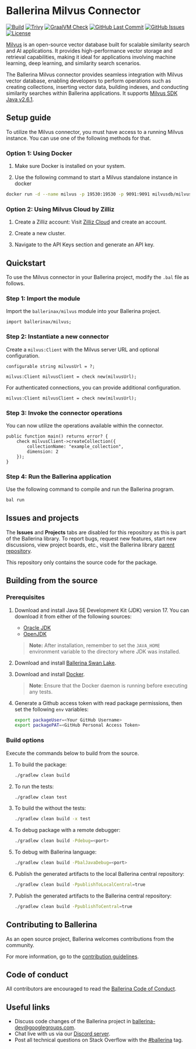 # Ballerina Milvus Connector

[![Build](https://github.com/ballerina-platform/module-ballerinax-milvus/actions/workflows/ci.yml/badge.svg)](https://github.com/ballerina-platform/module-ballerinax-milvus/actions/workflows/ci.yml)
[![Trivy](https://github.com/ballerina-platform/module-ballerinax-milvus/actions/workflows/trivy-scan.yml/badge.svg)](https://github.com/ballerina-platform/module-ballerinax-milvus/actions/workflows/trivy-scan.yml)
[![GraalVM Check](https://github.com/ballerina-platform/module-ballerinax-milvus/actions/workflows/build-with-bal-test-native.yml/badge.svg)](https://github.com/ballerina-platform/module-ballerinax-milvus/actions/workflows/build-with-bal-test-native.yml)
[![GitHub Last Commit](https://img.shields.io/github/last-commit/ballerina-platform/module-ballerinax-milvus.svg)](https://github.com/ballerina-platform/module-ballerinax-milvus/commits/main)
[![GitHub Issues](https://img.shields.io/github/issues/ballerina-platform/ballerina-library/module/milvus.svg?label=Open%20Issues)](https://github.com/ballerina-platform/ballerina-library/labels/module%2Fmilvus)
[![License](https://img.shields.io/badge/License-Apache%202.0-blue.svg)](https://opensource.org/licenses/Apache-2.0)

[Milvus](https://milvus.io/) is an open-source vector database built for scalable similarity search and AI applications. It provides high-performance vector storage and retrieval capabilities, making it ideal for applications involving machine learning, deep learning, and similarity search scenarios.

The Ballerina Milvus connector provides seamless integration with Milvus vector database, enabling developers to perform operations such as creating collections, inserting vector data, building indexes, and conducting similarity searches within Ballerina applications. It supports [Milvus SDK Java v2.6.1](https://github.com/milvus-io/milvus-sdk-java).

## Setup guide

To utilize the Milvus connector, you must have access to a running Milvus instance. You can use one of the following methods for that.

### Option 1: Using Docker

1. Make sure Docker is installed on your system.

2. Use the following command to start a Milvus standalone instance in docker

```bash
docker run -d --name milvus -p 19530:19530 -p 9091:9091 milvusdb/milvus:v2.6.0 milvus run standalone
```

### Option 2: Using Milvus Cloud by Zilliz

1. Create a Zilliz account: Visit [Zilliz Cloud](https://cloud.zilliz.com/) and create an account.

2. Create a new cluster.

3. Navigate to the API Keys section and generate an API key.

## Quickstart

To use the Milvus connector in your Ballerina project, modify the `.bal` file as follows.

### Step 1: Import the module

Import the `ballerinax/milvus` module into your Ballerina project.

```ballerina
import ballerinax/milvus;
```

### Step 2: Instantiate a new connector

Create a `milvus:Client` with the Milvus server URL and optional configuration.

```ballerina
configurable string milvusUrl = ?;

milvus:Client milvusClient = check new(milvusUrl);
```

For authenticated connections, you can provide additional configuration.

```ballerina
milvus:Client milvusClient = check new(milvusUrl);
```

### Step 3: Invoke the connector operations

You can now utilize the operations available within the connector.

```ballerina
public function main() returns error? {
    check milvusClient->createCollection({
        collectionName: "example_collection",
        dimension: 2
    });
}
```

### Step 4: Run the Ballerina application

Use the following command to compile and run the Ballerina program.

```bash
bal run
```

## Issues and projects

The **Issues** and **Projects** tabs are disabled for this repository as this is part of the Ballerina library. To report bugs, request new features, start new discussions, view project boards, etc., visit the Ballerina library [parent repository](https://github.com/ballerina-platform/ballerina-library).

This repository only contains the source code for the package.

## Building from the source

### Prerequisites

1. Download and install Java SE Development Kit (JDK) version 17. You can download it from either of the following sources:

   - [Oracle JDK](https://www.oracle.com/java/technologies/downloads/)
   - [OpenJDK](https://adoptium.net/)

    > **Note:** After installation, remember to set the `JAVA_HOME` environment variable to the directory where JDK was installed.

2. Download and install [Ballerina Swan Lake](https://ballerina.io/).

3. Download and install [Docker](https://www.docker.com/get-started).

    > **Note**: Ensure that the Docker daemon is running before executing any tests.

4. Generate a Github access token with read package permissions, then set the following `env` variables:

    ```bash
   export packageUser=<Your GitHub Username>
   export packagePAT=<GitHub Personal Access Token>
    ```

### Build options

Execute the commands below to build from the source.

1. To build the package:

   ```bash
   ./gradlew clean build
   ```

2. To run the tests:

   ```bash
   ./gradlew clean test
   ```

3. To build the without the tests:

   ```bash
   ./gradlew clean build -x test
   ```

4. To debug package with a remote debugger:

   ```bash
   ./gradlew clean build -Pdebug=<port>
   ```

5. To debug with Ballerina language:

   ```bash
   ./gradlew clean build -PbalJavaDebug=<port>
   ```

6. Publish the generated artifacts to the local Ballerina central repository:

   ```bash
   ./gradlew clean build -PpublishToLocalCentral=true
   ```

7. Publish the generated artifacts to the Ballerina central repository:

   ```bash
   ./gradlew clean build -PpublishToCentral=true
   ```

## Contributing to Ballerina

As an open source project, Ballerina welcomes contributions from the community.

For more information, go to the [contribution guidelines](https://github.com/ballerina-platform/ballerina-lang/blob/master/CONTRIBUTING.md).

## Code of conduct

All contributors are encouraged to read the [Ballerina Code of Conduct](https://ballerina.io/code-of-conduct).

## Useful links

- Discuss code changes of the Ballerina project in [ballerina-dev@googlegroups.com](mailto:ballerina-dev@googlegroups.com).
- Chat live with us via our [Discord server](https://discord.gg/ballerinalang).
- Post all technical questions on Stack Overflow with the [#ballerina](https://stackoverflow.com/questions/tagged/ballerina) tag.
